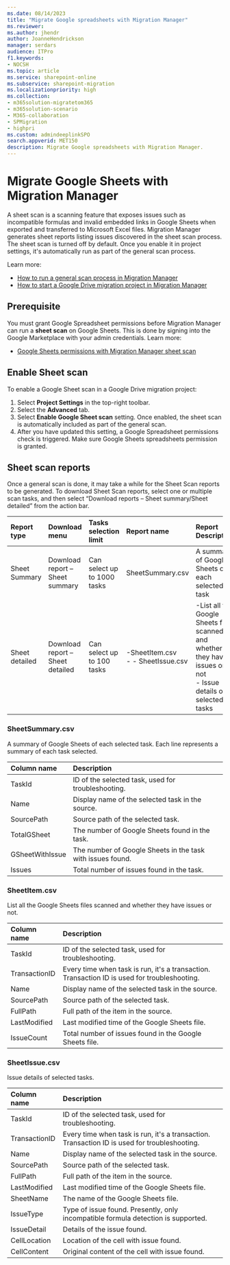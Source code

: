 ```yaml
---
ms.date: 08/14/2023
title: "Migrate Google spreadsheets with Migration Manager"
ms.reviewer: 
ms.author: jhendr
author: JoanneHendrickson
manager: serdars
audience: ITPro
f1.keywords:
- NOCSH
ms.topic: article
ms.service: sharepoint-online
ms.subservice: sharepoint-migration
ms.localizationpriority: high
ms.collection: 
- m365solution-migratetom365
- m365solution-scenario
- M365-collaboration
- SPMigration
- highpri
ms.custom: admindeeplinkSPO
search.appverid: MET150
description: Migrate Google spreadsheets with Migration Manager.
---
```

# Migrate Google Sheets with Migration Manager

A sheet scan is a scanning feature that exposes issues such as incompatible formulas and invalid embedded links in Google Sheets when exported and transferred to Microsoft Excel files. Migration Manager generates sheet reports listing issues discovered in the sheet scan process.
The sheet scan is turned off by default. Once you enable it in project settings, it's automatically run as part of the general scan process.

Learn more:

- [How to run a general scan process in Migration Manager](mm-google-step2-scan-assess.md)
- [How to start a Google Drive migration project in Migration Manager](mm-google-overview.md)

## Prerequisite

You must grant Google Spreadsheet permissions before Migration Manager can run a **sheet scan** on Google Sheets. This is done by signing into the Google Marketplace with your admin credentials. Learn more:

- [Google Sheets permissions with Migration Manager sheet scan](mm-google-gsheet-permission.md)

## Enable Sheet scan

To enable a Google Sheet scan in a Google Drive migration project:

1. Select **Project Settings** in the top-right toolbar.
2. Select the **Advanced** tab.
3. Select **Enable Google Sheet scan** setting. Once enabled, the sheet scan is automatically included as part of the general scan.
4. After you have updated this setting, a Google Spreadsheet permissions check is triggered. Make sure Google Sheets spreadsheets permission is granted.  


## Sheet scan reports

Once a general scan is done, it may take a while for the Sheet Scan reports to be generated. 
To download Sheet Scan reports, select one or multiple scan tasks, and then select “Download reports – Sheet summary/Sheet detailed” from the action bar.
 
|Report type|Download menu|Tasks selection limit|Report name|Report Description|
|:-----|:-----|:-----|:-----|:-----|
|Sheet Summary|Download report – Sheet summary|Can select up to 1000 tasks|SheetSummary.csv|A summary of Google Sheets of each selected task|
|Sheet detailed|Download report – Sheet detailed|Can select up to 100 tasks|-SheetItem.csv</br>- - SheetIssue.csv|-List all the Google Sheets files scanned and whether they have issues or not</br>- Issue details of selected tasks


### SheetSummary.csv

A summary of Google Sheets of each selected task. Each line represents a summary of each task selected.


|Column name|Description|
|:-----|:-----|
|TaskId|ID of the selected task, used for troubleshooting.|
|Name|Display name of the selected task in the source.|
|SourcePath|Source path of the selected task.|
|TotalGSheet|The number of Google Sheets found in the task.|
|GSheetWithIssue|The number of Google Sheets in the task with issues found.|
|Issues|Total number of issues found in the task.|


### SheetItem.csv

List all the Google Sheets files scanned and whether they have issues or not.

|Column name|Description|
|:-----|:-----|
|TaskId|ID of the selected task, used for troubleshooting.|
|TransactionID|Every time when task is run, it's a transaction. Transaction ID is used for troubleshooting.|
|Name|Display name of the selected task in the source.|
|SourcePath|Source path of the selected task.|
|FullPath|Full path of the item in the source.|
|LastModified|Last modified time of the Google Sheets file.|
|IssueCount|Total number of issues found in the Google Sheets file.|

### SheetIssue.csv

Issue details of selected tasks.

|Column name|Description|
|:-----|:-----|
|TaskId|ID of the selected task, used for troubleshooting.|
|TransactionID|Every time when task is run, it's a transaction. Transaction ID is used for   troubleshooting.|
|Name|Display name of the selected task in the source.|
|SourcePath|Source path of the selected task.|
|FullPath|Full path of the item in the source.|
|LastModified|Last modified time of the Google Sheets file.|
|SheetName|The name of the Google Sheets file.|
|IssueType|Type of issue found. Presently, only incompatible formula detection is supported.|
|IssueDetail|Details of the issue found.|
|CellLocation|Location of the cell with issue found.|
|CellContent|Original content of the cell with issue found.|
